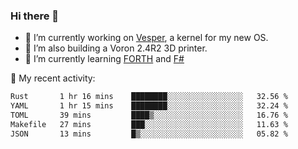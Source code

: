 ### Hi there 👋

<!--
**berkus/berkus** is a ✨ _special_ ✨ repository because its `README.md` (this file) appears on your GitHub profile.

Here are some ideas to get you started:

- 🔭 I’m currently working on ...
- 🌱 I’m currently learning ...
- 👯 I’m looking to collaborate on ...
- 🤔 I’m looking for help with ...
- 💬 Ask me about ...
- 📫 How to reach me: ...
- 😄 Pronouns: ...
- ⚡ Fun fact: ...
-->

- 🔭 I’m currently working on [Vesper](https://github.com/metta-systems/vesper), a kernel for my new OS.
- 🔭 I’m also building a Voron 2.4R2 3D printer.
- 🌱 I’m currently learning [FORTH](http://forth.com/starting-forth/) and [F#](https://fsharpforfunandprofit.com/)

💼 My recent activity:

<!--START_SECTION:waka-->

```txt
Rust       1 hr 16 mins    ████████░░░░░░░░░░░░░░░░░   32.56 %
YAML       1 hr 15 mins    ████████░░░░░░░░░░░░░░░░░   32.24 %
TOML       39 mins         ████▒░░░░░░░░░░░░░░░░░░░░   16.76 %
Makefile   27 mins         ███░░░░░░░░░░░░░░░░░░░░░░   11.63 %
JSON       13 mins         █▒░░░░░░░░░░░░░░░░░░░░░░░   05.82 %
```

<!--END_SECTION:waka-->
